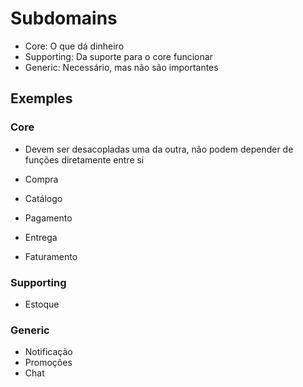 # Subdomains

- Core: O que dá dinheiro
- Supporting: Da suporte para o core funcionar
- Generic: Necessário, mas não são importantes

## Exemples

### Core

- Devem ser desacopladas uma da outra, não podem depender de funções diretamente entre si

- Compra
- Catálogo
- Pagamento
- Entrega
- Faturamento

### Supporting

- Estoque

### Generic

- Notificação
- Promoções
- Chat
